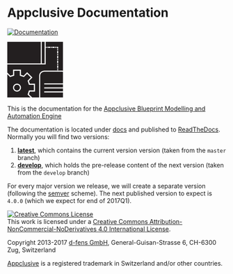 # Appclusive Documentation
[![Documentation](https://readthedocs.org/projects/pip/badge/)](http://docs.appclusive.net/en/latest/)

![](Logo/Logo5black128.png)

This is the documentation for the [Appclusive Blueprint Modelling and Automation Engine](http://appclusive.net)

The documentation is located under [docs](/docs) and published to [ReadTheDocs](http://docs.appclusive.net). Normally you will find two versions:

1. [**latest**](http://docs.appclusive.net/en/latest), which contains the current version version (taken from the `master` branch)
2. [**develop**](http://docs.appclusive.net/develop), which holds the pre-release content of the next version (taken from the `develop` branch)

For every major version we release, we will create a separate version (following the [semver](http://semver.org) scheme). The next published version to expect is `4.0.0` (which we expect for end of 2017Q1).

<a rel="license" href="http://creativecommons.org/licenses/by-nc-nd/4.0/"><img alt="Creative Commons License" style="border-width:0" src="https://i.creativecommons.org/l/by-nc-nd/4.0/88x31.png" /></a><br />This work is licensed under a <a rel="license" href="http://creativecommons.org/licenses/by-nc-nd/4.0/">Creative Commons Attribution-NonCommercial-NoDerivatives 4.0 International License</a>.

Copyright 2013-2017 [d-fens GmbH](http://d-fens.net), General-Guisan-Strasse 6, CH-6300 Zug, Switzerland

[Appclusive](https://www.swissreg.ch/srclient/tm/691777) is a registered trademark in Switzerland and/or other countries.
